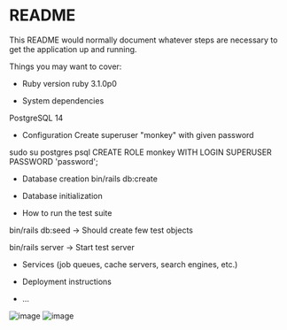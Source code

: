 # README

This README would normally document whatever steps are necessary to get the
application up and running.

Things you may want to cover:

* Ruby version
ruby 3.1.0p0

* System dependencies

PostgreSQL 14

* Configuration
Create superuser "monkey" with given password

sudo su postgres
psql
CREATE ROLE monkey WITH LOGIN SUPERUSER PASSWORD 'password';

* Database creation
bin/rails db:create

* Database initialization

* How to run the test suite

bin/rails db:seed -> Should create few test objects

bin/rails server -> Start test server

* Services (job queues, cache servers, search engines, etc.)

* Deployment instructions

* ...



![image](https://user-images.githubusercontent.com/38388042/167408069-410aadcb-65cd-4a43-9f86-0cf2e9a1e0e6.png)
![image](https://user-images.githubusercontent.com/38388042/167408124-0a28f5ae-18a3-4e9c-ae0f-0b7cce2e32a5.png)
